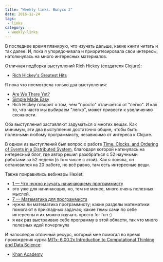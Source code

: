 ```yaml
---
title: "Weekly links. Выпуск 2"
date: 2016-12-24
tags:
 - links
category:
 - weekly-links
---
```


В последнее время планирую, что изучать дальше, какие книги читать и так далее.
И, пока я упорядочивала и приоритезировала свои интересы, натолкнулась на много интересных материалов.

Отличная подборка выступлений Rich Hickey (создателя Clojure):
* [Rich Hickey's Greatest Hits](https://changelog.com/posts/rich-hickeys-greatest-hits)

Я пока что посмотрела только два выступления:
* [Are We There Yet?](https://www.infoq.com/presentations/Are-We-There-Yet-Rich-Hickey)
* [Simple Made Easy](https://www.infoq.com/presentations/Simple-Made-Easy)
 * Rich Hickey говорит о том, чем "просто" отличается от "легко". И как то, что часто мы выбираем "легко", может привести к увеличению сложности.

Оба выступления заставляют задуматься о многих вещах.
Как минимум, эти два выступления достаточно общие, чтобы быть полезными любому программисту, независимо от интереса к Clojure.

В одном из выступлений был вопрос о работе [Time, Clocks, and Ordering of Events in a Distributed System](http://research.microsoft.com/en-us/um/people/lamport/pubs/time-clocks.pdf), благодаря которой наткнулась на интересный блог, где автор решил разобраться с 52 научными работами за 52 недели (в том числе с этой).
Как я поняла, он остановился на 20 работе, но всё равно, там есть интересные вещи.


Также понравились вебинары Hexlet:
* [1 — Что нужно изучать начинающему программисту](https://github.com/Hexlet/webinars/wiki/1-%E2%80%94-%D0%A7%D1%82%D0%BE-%D0%BD%D1%83%D0%B6%D0%BD%D0%BE-%D0%B8%D0%B7%D1%83%D1%87%D0%B0%D1%82%D1%8C-%D0%BD%D0%B0%D1%87%D0%B8%D0%BD%D0%B0%D1%8E%D1%89%D0%B5%D0%BC%D1%83-%D0%BF%D1%80%D0%BE%D0%B3%D1%80%D0%B0%D0%BC%D0%BC%D0%B8%D1%81%D1%82%D1%83)
 * это уже для начинающих, но, тем не менее, много очень полезных мыслей.
* [7 — Математика для программиста](https://github.com/Hexlet/webinars/wiki/7-%E2%80%94-%D0%9C%D0%B0%D1%82%D0%B5%D0%BC%D0%B0%D1%82%D0%B8%D0%BA%D0%B0-%D0%B4%D0%BB%D1%8F-%D0%BF%D1%80%D0%BE%D0%B3%D1%80%D0%B0%D0%BC%D0%BC%D0%B8%D1%81%D1%82%D0%B0)
 * нужна ли математика программисту; какие разделы математики помогают в прикладных задачах; какие темы сами по себе интересны и их можно изучать просто for fun :)
 * я как раз выстраиваю себе программу в этой области, так что много полезных идей почерпнула


И напоследок отличный ресурс, который мне помогал во время прохождения курса [MITx: 6.00.2x Introduction to Computational Thinking and Data Science](https://courses.edx.org/courses/course-v1:MITx+6.00.2x_6+3T2016/):
* [Khan Academy](https://www.khanacademy.org/welcome)
